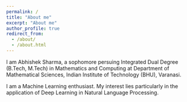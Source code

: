 ```yaml
---
permalink: /
title: "About me"
excerpt: "About me"
author_profile: true
redirect_from: 
  - /about/
  - /about.html
---
```


I am Abhishek Sharma, a sophomore persuing Integrated Dual Degree (B.Tech, M.Tech) in Mathematics and Computing at Department of Mathematical Sciences, Indian Institute of Technology (BHU), Varanasi. 

I am a Machine Learning enthusiast. My interest lies particularly in the application of Deep Learning in Natural Language Processing.
